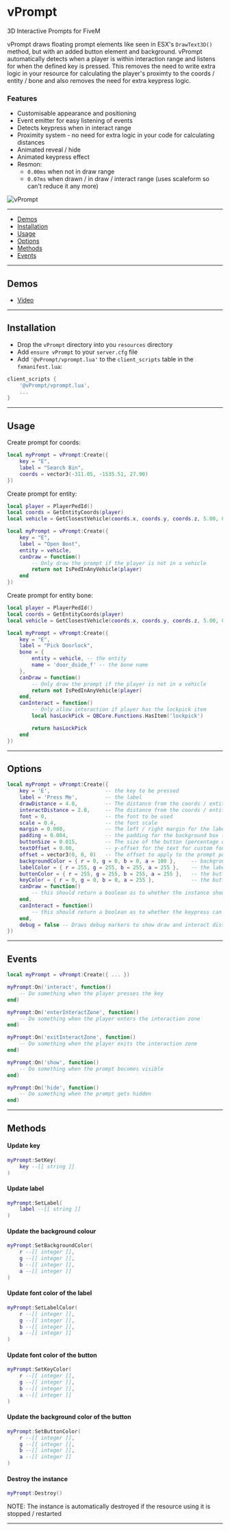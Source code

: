 # vPrompt
 3D Interactive Prompts for FiveM

vPrompt draws floating prompt elements like seen in ESX's `DrawText3D()` method, but with an added button element and background. vPrompt automatically detects when a player is within interaction range and listens for when the defined key is pressed. This removes the need to write extra logic in your resource for calculating the player's proximty to the coords / entity / bone and also removes the need for extra keypress logic.


 ### Features
 * Customisable appearance and positioning
 * Event emitter for easy listening of events
 * Detects keypress when in interact range
 * Proximity system - no need for extra logic in your code for calculating distances
 * Animated reveal / hide
 * Animated keypress effect
 * Resmon: 
    * `0.00ms` when not in draw range
    * `0.07ms` when drawn / in draw / interact range (uses scaleform so can't reduce it any more)


![vPrompt](https://i.imgur.com/a7QwgLD.gif)

---


- [Demos](#demos)
- [Installation](#installation)
- [Usage](#usage)
- [Options](#options)
- [Methods](#methods)
- [Events](#events)
---

## Demos
- [Video](https://streamable.com/q4zhuc)

---

## Installation
* Drop the `vPrompt` directory into you `resources` directory
* Add `ensure vPrompt` to your `server.cfg` file
* Add `'@vPrompt/vprompt.lua'` to the `client_scripts` table in the `fxmanifest.lua`:

```lua
client_scripts {
    '@vPrompt/vprompt.lua',
    ...
}
```

---

## Usage
Create prompt for coords:
```lua
local myPrompt = vPrompt:Create({
    key = "E",
    label = "Search Bin",
    coords = vector3(-311.05, -1535.51, 27.90)
})
```

Create prompt for entity:
```lua
local player = PlayerPedId()
local coords = GetEntityCoords(player)
local vehicle = GetClosestVehicle(coords.x, coords.y, coords.z, 5.00, 0, 70)

local myPrompt = vPrompt:Create({
    key = "E",
    label = "Open Boot",
    entity = vehicle,
    canDraw = function()
        -- Only draw the prompt if the player is not in a vehicle
        return not IsPedInAnyVehicle(player)
    end 
})
```

Create prompt for entity bone:
```lua
local player = PlayerPedId()
local coords = GetEntityCoords(player)
local vehicle = GetClosestVehicle(coords.x, coords.y, coords.z, 5.00, 0, 70)

local myPrompt = vPrompt:Create({
    key = "E",
    label = "Pick Doorlock",
    bone = {
        entity = vehicle, -- the entity
        name = 'door_dside_f' -- the bone name
    },
    canDraw = function()
        -- Only draw the prompt if the player is not in a vehicle
        return not IsPedInAnyVehicle(player)
    end,
    canInteract = function()
        -- Only allow interaction if player has the lockpick item
        local hasLockPick = QBCore.Functions.HasItem('lockpick')

        return hasLockPick
    end    
})
```

---

## Options
```lua
local myPrompt = vPrompt:Create({
    key = 'E',                  -- the key to be pressed
    label = 'Press Me',         -- the label
    drawDistance = 4.0,         -- The distance from the coords / entity / bone before the prompt is drawn
    interactDistance = 2.0,     -- The distance from the coords / entity / bone before the player can interact    
    font = 0,                   -- the font to be used
    scale = 0.4,                -- the font scale
    margin = 0.008,             -- The left / right margin for the label text  (percentage of screen)
    padding = 0.004,            -- the padding for the background box (percentage of screen)
    buttonSize = 0.015,         -- The size of the button (percentage of screen)
    textOffset = 0.00,          -- y-offset for the text for custom fonts (GTAV native fonts are handled by the instance)
    offset = vector3(0, 0, 0)   -- The offset to apply to the prompt position
    backgroundColor = { r = 0, g = 0, b = 0, a = 100 },     -- background box color
    labelColor = { r = 255, g = 255, b = 255, a = 255 },    -- the label color
    buttonColor = { r = 255, g = 255, b = 255, a = 255 },   -- the button's background color
    keyColor = { r = 0, g = 0, b = 0, a = 255 },            -- the button's text color
    canDraw = function()
        -- this should return a boolean as to whether the instance should be drawn
    end,    
    canInteract = function()
        -- this should return a boolean as to whether the keypress can be fired
    end,
    debug = false -- Draws debug markers to show draw and interact distances
})
```

---

## Events

```lua
local myPrompt = vPrompt:Create({ ... })

myPrompt:On('interact', function()
    -- Do something when the player presses the key
end)

myPrompt:On('enterInteractZone', function()
    -- Do something when the player enters the interaction zone
end)

myPrompt:On('exitInteractZone', function()
    -- Do something when the player exits the interaction zone
end)

myPrompt:On('show', function()
    -- Do something when the prompt becomes visible
end)

myPrompt:On('hide', function()
    -- Do something when the prompt gets hidden
end)
```

---

## Methods

#### Update key
```lua
myPrompt:SetKey(
    key --[[ string ]]
)
```

#### Update label
```lua
myPrompt:SetLabel(
    label --[[ string ]]
)
```

#### Update the background colour
```lua
myPrompt:SetBackgroundColor(
    r --[[ integer ]],
    g --[[ integer ]],
    b --[[ integer ]],
    a --[[ integer ]]
)
```

#### Update font color of the label
```lua
myPrompt:SetLabelColor(
    r --[[ integer ]],
    g --[[ integer ]],
    b --[[ integer ]],
    a --[[ integer ]]
)
```

#### Update font color of the button
```lua
myPrompt:SetKeyColor(
    r --[[ integer ]],
    g --[[ integer ]],
    b --[[ integer ]],
    a --[[ integer ]]
)
```

#### Update the background color of the button
```lua
myPrompt:SetButtonColor(
    r --[[ integer ]],
    g --[[ integer ]],
    b --[[ integer ]],
    a --[[ integer ]]
)
```

#### Destroy the instance
```lua
myPrompt:Destroy()
```

NOTE: The instance is automatically destroyed if the resource using it is stopped / restarted

---
